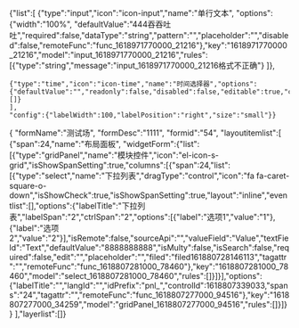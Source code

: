 {"list":[
    {"type":"input","icon":"icon-input","name":"单行文本",
    "options":{"width":"100%",
    "defaultValue":"444吞吞吐吐","required":false,"dataType":"string","pattern":"","placeholder":"","disabled":false,"remoteFunc":"func_1618971770000_21216"},"key":"1618971770000_21216","model":"input_1618971770000_21216","rules":[{"type":"string","message":"input_1618971770000_21216格式不正确"}
    ]},

    {"type":"time","icon":"icon-time","name":"时间选择器","options":{"defaultValue":"","readonly":false,"disabled":false,"editable":true,"clearable":true,"placeholder":"","startPlaceholder":"","endPlaceholder":"","isRange":false,"arrowControl":true,"format":"HH:mm:ss","required":false,"width":"","remoteFunc":"func_1618972211000_58708"},"key":"1618972211000_58708","model":"time_1618972211000_58708","rules":[]}
    ],
    "config":{"labelWidth":100,"labelPosition":"right","size":"small"}}




{
    "formName":"测试场",
    "formDesc":"1111",
    "formid":"54",
    "layoutitemlist":[
        {"span":24,"name":"布局面板",
        "widgetForm":{"list":[{"type":"gridPanel","name":"模块控件","icon":"el-icon-s-grid","isShowSpanSetting":true,"columns":[{"span":24,"list":[{"type":"select","name":"下拉列表","dragType":"control","icon":"fa fa-caret-square-o-down","isShowCheck":true,"isShowSpanSetting":true,"layout":"inline","eventlist":[],"options":{"labelTitle":"下拉列表","labelSpan":"2","ctrlSpan":"2","options":[{"label":"选项1","value":"1"},{"label":"选项2","value":"2"}],"isRemote":false,"sourceApi":"","valueField":"Value","textField":"Text","defaultValue":"8888888888","isMulty":false,"isSearch":false,"required":false,"edit":"","placeholder":"","filed":"filed161880728146113","tagattr":"","remoteFunc":"func_1618807281000_78460"},"key":"1618807281000_78460","model":"select_1618807281000_78460","rules":[]}]}],"options":{"labelTitle":"","langId":"","idPrefix":"pnl_","controlId":1618807339033,"spans":"24","tagattr":"","remoteFunc":"func_1618807277000_94516"},"key":"1618807277000_34259","model":"gridPanel_1618807277000_94516","rules":[]}]}
        }
        ],"layerlist":[]}
